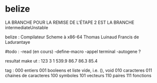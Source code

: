 # belize
LA BRANCHE POUR LA REMISE DE L'ÉTAPE 2 EST LA BRANCHE intermediateUnstable

belize : Compilateur Scheme à x86-64
Thomas Luinaud
Francis de Ladurantaye

#todo :
-read (en cours)
-define-macro
-appel terminal
-autogene ?

resultat make ut :
123 3 1
539.9
86.7
86.3
85.4

tag :
000 entiers
001 booleens et liste vide, i.e. (), void
010 caracteres
011 chaines de caracteres
100 symboles
101 vecteurs
110 paires
111 fonctions